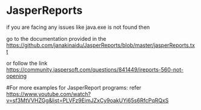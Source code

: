 # JasperReports

if you are facing any issues like java.exe is not found then 

go to the documentation provided in the 
https://github.com/janakinaidu/JasperReports/blob/master/jasperReports.txt

or 
follow the link
https://community.jaspersoft.com/questions/841449/ireports-560-not-opening

#For more examples for JasperReport programs:
refer
https://www.youtube.com/watch?v=sf3MtVVHZGg&list=PLVFz9EimJZxCy9oakUYi65s6RfcPqRQxS
